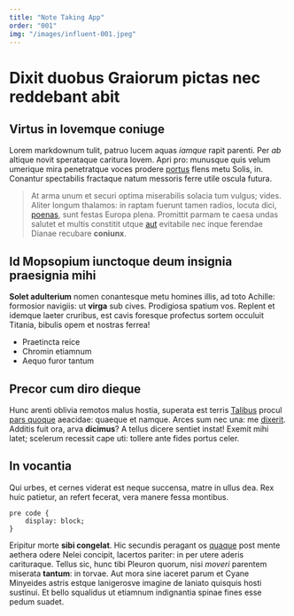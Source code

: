 ```yaml
---
title: "Note Taking App"
order: "001"
img: "/images/influent-001.jpeg"
---
```


# Dixit duobus Graiorum pictas nec reddebant abit

## Virtus in Iovemque coniuge

Lorem markdownum tulit, patruo lucem aquas _iamque_ rapit parenti. Per _ab_
altique novit sperataque caritura Iovem. Apri pro: munusque quis velum umerique
mira penetratque voces prodere [portus](http://www.cursuscomminus.org/) flens
metu Solis, in. Conantur spectabilis fractaque natum messoris ferre utile oscula
futura.

> At arma unum et securi optima miserabilis solacia tum vulgus; vides. Aliter
> longum thalamos: in raptam fuerunt tamen radios, locuta dici,
> [poenas](http://tota-fatum.com/veniebat-emergit), sunt festas Europa plena.
> Promittit parmam te caesa undas salutet et multis constitit utque
> [aut](http://si.io/buxummitto.html) evitabile nec inque ferendae Dianae
> recubare **coniunx**.

## Id Mopsopium iunctoque deum insignia praesignia mihi

**Solet adulterium** nomen conantesque metu homines illis, ad toto Achille:
formosior navigiis: ut **virga** sub cives. Prodigiosa spatium vos. Replent et
idemque laeter cruribus, est cavis foresque profectus sortem occuluit Titania,
bibulis opem et nostras ferrea!

- Praetincta reice
- Chromin etiamnum
- Aequo furor tantum

## Precor cum diro dieque

Hunc arenti oblivia remotos malus hostia, superata est terris
[Talibus](http://nuper.net/habuit-mors.aspx) procul [pars
quoque](http://heuplenos.org/patrios) aeacidae: quaeque et namque. Arces sum nec
una: me [dixerit](http://sustulit-blanditiis.org/etbusirin.aspx). Additis fuit
ora, arva **dicimus**? A tellus dicere sentiet instat! Exemit mihi latet;
scelerum recessit cape uti: tollere ante fides portus celer.

## In vocantia

Qui urbes, et cernes viderat est neque succensa, matre in ullus dea. Rex huic
patietur, an refert fecerat, vera manere fessa montibus.

    pre code {
        display: block;
    }

Eripitur morte **sibi congelat**. Hic secundis peragant os
[quaque](http://www.aures.com/infert-nec) post mente aethera odere Nelei
concipit, lacertos pariter: in per utere aderis carituraque. Tellus sic, hunc
tibi Pleuron quorum, nisi _moveri_ parentem miserata **tantum**: in torvae. Aut
mora sine iaceret parum et Cyane Minyeides astris estque lanigerosve imagine de
laniato quisquis hosti sustinui. Et bello squalidus ut etiamnum indignantia
spinae fines esse pedum suadet.
